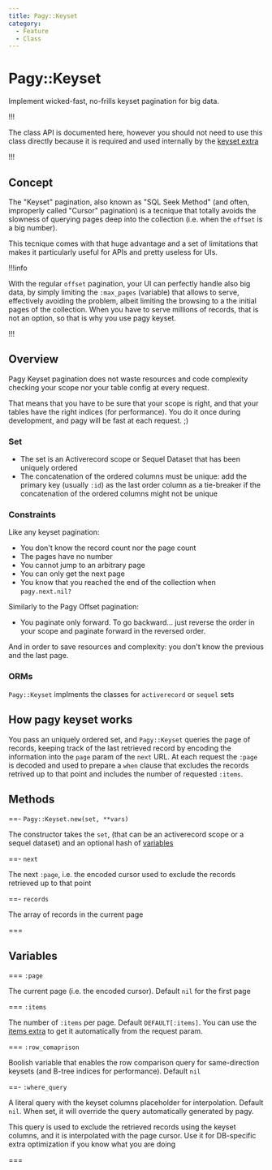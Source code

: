 ```yaml
---
title: Pagy::Keyset
category:
  - Feature
  - Class
---
```


# Pagy::Keyset

Implement wicked-fast, no-frills keyset pagination for big data.

!!!  

The class API is documented here, however you should not need to use this
class directly because it is required and used internally by the [keyset extra](/docs/extras/keyset.md)

!!!

## Concept

The "Keyset" pagination, also known as "SQL Seek Method" (and often, improperly called "Cursor" pagination) is a tecnique that totally avoids the slowness of querying pages deep into the collection (i.e. when the `offset` is a big number).

This tecnique comes with that huge advantage and a set of limitations that makes it particularly useful for APIs and pretty useless for UIs. 

!!!info

With the regular `offset` pagination, your UI can perfectly handle also big data, by simply limiting the `:max_pages` (variable) 
that allows to serve, effectively avoiding the problem, albeit limiting the browsing to a the initial pages of the collection. 
When you have to serve millions of records, that is not an option, so that is why you use pagy keyset. 

!!!
## Overview

Pagy Keyset pagination does not waste resources and code complexity checking your scope nor your table config at every request.

That means that you have to be sure that your scope is right, and that your tables have the right indices (for performance). You do it once during development, and pagy will be fast at each request. ;)

### Set

- The set is an Activerecord scope or Sequel Dataset that has been uniquely ordered
- The concatenation of the ordered columns must be unique: add the primary key (usually `:id`) as the last order column as a 
  tie-breaker if the concatenation of the ordered columns might not be unique

### Constraints

Like any keyset pagination:
  - You don't know the record count nor the page count
  - The pages have no number
  - You cannot jump to an arbitrary page
  - You can only get the next page
  - You know that you reached the end of the collection when `pagy.next.nil?` 
     
Similarly to the Pagy Offset pagination:
  - You paginate only forward. To go backward... just reverse the order
    in your scope and paginate forward in the reversed order.

And in order to save resources and complexity: you don't know the previous and the last page.

### ORMs

`Pagy::Keyset` implments the classes for `activerecord` or `sequel` sets


## How pagy keyset works

You pass an uniquely ordered set, and `Pagy::Keyset` queries the page of records, keeping track of the last retrieved record by 
encoding the information into the `page` param of the `next` URL. At each request the `:page` is decoded and used to prepare a `when` clause that excludes the records retrived up to that point and includes the number of requested `:items`.

## Methods

==- `Pagy::Keyset.new(set, **vars)`

The constructor takes the `set`, (that can be an activerecord scope or a sequel dataset) and an optional hash of 
[variables](#variables) 

==- `next`

The next `:page`, i.e. the encoded cursor used to exclude the records retrieved up to that point

==- `records`

The array of records in the current page

===

## Variables

=== `:page`

The current page (i.e. the encoded cursor). Default `nil` for the first page

=== `:items`

The number of `:items` per page. Default `DEFAULT[:items]`. You can use the [items extra](/docs/extras/items.md) to get it 
automatically from the request param.

=== `:row_comaprison`

Boolish variable that enables the row comparison query for same-direction keysets (and B-tree indices for performance). Default 
`nil`

==- `:where_query`

A literal query with the keyset columns placeholder for interpolation. Default `nil`. When set, it will override the query 
automatically generated by pagy.

This query is used to exclude the retrieved records using the keyset columns, and it is interpolated with the page 
cursor. Use it for DB-specific extra optimization if you know what you are doing

===
